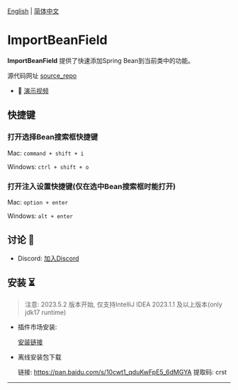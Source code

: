 [English](README_en.md) | [简体中文](README.md)

# ImportBeanField

<!-- Plugin description -->
**ImportBeanField** 提供了快速添加Spring Bean到当前类中的功能。

源代码网址 [source_repo] 

- 🎥 [演示视频] 

## 快捷键 

### 打开选择Bean搜索框快捷键

Mac: `command + shift + i`

Windows: `ctrl + shift + o`

### 打开注入设置快捷键(仅在选中Bean搜索框时能打开)

Mac: `option + enter`

Windows: `alt + enter`


## 讨论 📖

- Discord: [加入Discord]

[加入Discord]: https://discord.com/invite/ywjh4dRRvK

[source_repo]: https://github.com/lly-ke/ImportBeanField

[演示视频]: https://www.bilibili.com/video/BV1gW4y1L7jU/
<!-- Plugin description end -->

## 安装 ⏳

> 注意: 2023.5.2 版本开始, 仅支持IntelliJ IDEA 2023.1.1 及以上版本(only jdk17 runtime)

- 插件市场安装:

  [安装链接]

- 离线安装包下载

  链接: https://pan.baidu.com/s/10cwt1_qduKwFpE5_6dMGYA 提取码: crst

---

[安装链接]: https://plugins.jetbrains.com/plugin/20563-importbeanfield
